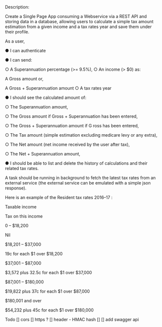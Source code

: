 Description:

Create a Single Page App consuming a Webservice via a REST API and storing data in a database, allowing users to calculate a simple tax amount estimation from a given income and a tax rates year and save them under their profile.

As a user,

●  I can authenticate

●  I can send:

○ A Superannuation percentage (>= 9.5%), ○ An income (> $0) as:

A Gross amount or,

A Gross + Superannuation amount ○ A tax rates year

●  I should see the calculated amount of:

○  The Superannuation amount,

○  The Gross amount if Gross + Superannuation has been entered,

○  The Gross + Superannuation amount if G ross has been entered,

○  The Tax amount (simple estimation excluding medicare levy or any extra),

○  The Net amount (net income received by the user after tax),

○  The Net + Superannuation amount,

●  I should be able to list and delete the history of calculations and their related tax rates.

A task should be running in background to fetch the latest tax rates from an external service (the external service can be emulated with a simple json response).

Here is an example of the Resident tax rates 2016–17 :

Taxable income

Tax on this income

0 – $18,200

Nil

$18,201 – $37,000

19c for each $1 over $18,200

$37,001 – $87,000

$3,572 plus 32.5c for each $1 over $37,000

$87,001 – $180,000

$19,822 plus 37c for each $1 over $87,000

$180,001 and over

$54,232 plus 45c for each $1 over $180,000

Todo
[] cors
[] https ?
[] header - HMAC hash
[]
[] add swagger api
